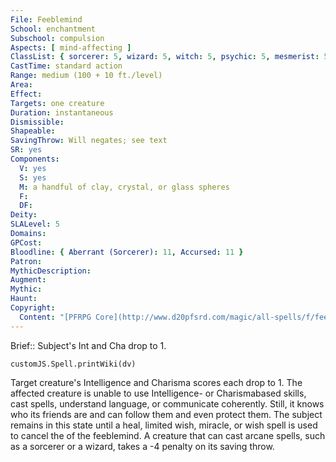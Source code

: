 ```yaml
---
File: Feeblemind
School: enchantment
Subschool: compulsion
Aspects: [ mind-affecting ]
ClassList: { sorcerer: 5, wizard: 5, witch: 5, psychic: 5, mesmerist: 5, spiritualist: 5, medium: 4 }
CastTime: standard action
Range: medium (100 + 10 ft./level)
Area: 
Effect: 
Targets: one creature
Duration: instantaneous
Dismissible: 
Shapeable: 
SavingThrow: Will negates; see text
SR: yes
Components:
  V: yes
  S: yes
  M: a handful of clay, crystal, or glass spheres
  F: 
  DF: 
Deity: 
SLALevel: 5
Domains: 
GPCost: 
Bloodline: { Aberrant (Sorcerer): 11, Accursed: 11 }
Patron: 
MythicDescription: 
Augment: 
Mythic: 
Haunt: 
Copyright:
  Content: "[PFRPG Core](http://www.d20pfsrd.com/magic/all-spells/f/feeblemind)"
---
```

Brief:: Subject's Int and Cha drop to 1.

```dataviewjs
customJS.Spell.printWiki(dv)
```

Target creature's Intelligence and Charisma scores each drop to 1. The affected creature is unable to use Intelligence- or Charismabased skills, cast spells, understand language, or communicate coherently. Still, it knows who its friends are and can follow them and even protect them. The subject remains in this state until a heal, limited wish, miracle, or wish spell is used to cancel the of the feeblemind. A creature that can cast arcane spells, such as a sorcerer or a wizard, takes a -4 penalty on its saving throw.
